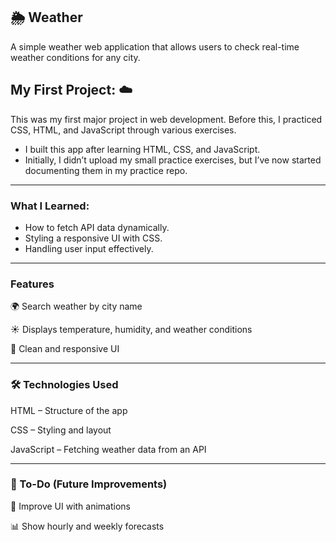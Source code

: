 ## 🌦 Weather
A simple weather web application that allows users to check real-time weather conditions for any city.

## My First Project: ☁️
This was my first major project in web development. Before this, I practiced CSS, HTML, and JavaScript through various exercises.
- I built this app after learning HTML, CSS, and JavaScript.  
- Initially, I didn’t upload my small practice exercises, but I’ve now started documenting them in my practice repo.


---

### What I Learned:
- How to fetch API data dynamically.
- Styling a responsive UI with CSS.
- Handling user input effectively.

---

### Features

🌍 Search weather by city name

☀️ Displays temperature, humidity, and weather conditions

🎨 Clean and responsive UI

---


### 🛠 Technologies Used
HTML – Structure of the app

CSS – Styling and layout

JavaScript – Fetching weather data from an API

---

### 📌 To-Do (Future Improvements)
🎨 Improve UI with animations

📊 Show hourly and weekly forecasts
